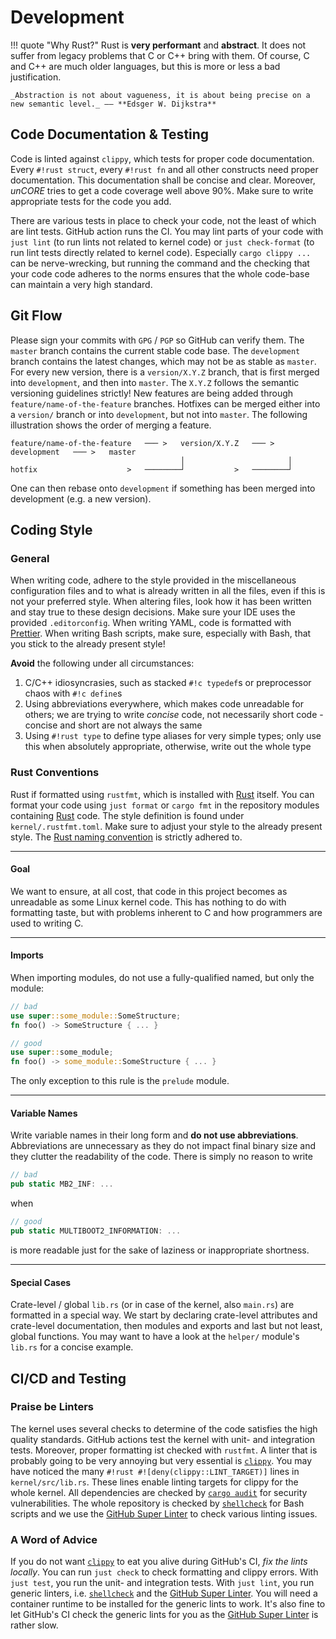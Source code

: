 # Development

!!! quote "Why Rust?"
    Rust is **very performant** and **abstract**. It does not suffer from legacy problems that C or C++ bring with them. Of course, C and C++ are much older languages, but this is more or less a bad justification.

    _Abstraction is not about vagueness, it is about being precise on a new semantic level._ –– **Edsger W. Dijkstra**

## Code Documentation & Testing

Code is linted against `clippy`, which tests for proper code documentation. Every `#!rust struct`, every `#!rust fn` and all other constructs need proper documentation. This documentation shall be concise and clear. Moreover, _unCORE_ tries to get a code coverage well above 90%. Make sure to write appropriate tests for the code you add.

There are various tests in place to check your code, not the least of which are lint tests. GitHub action runs the CI. You may lint parts of your code with `just lint` (to run lints not related to kernel code) or `just check-format` (to run lint tests directly related to kernel code). Especially `cargo clippy ...` can be nerve-wrecking, but running the command and the checking that your code code adheres to the norms ensures that the whole code-base can maintain a very high standard.

## Git Flow

Please sign your commits with `GPG` / `PGP` so GitHub can verify them. The `master` branch contains the current stable code base. The `development` branch contains the latest changes, which may not be as stable as `master`. For every new version, there is a `version/X.Y.Z` branch, that is first merged into `development`, and then into `master`. The `X.Y.Z` follows the semantic versioning guidelines strictly! New features are being added through `feature/name-of-the-feature` branches. Hotfixes can be merged either into a `version/` branch or into `development`, but not into `master`. The following illustration shows the order of merging a feature.

``` TXT
feature/name-of-the-feature   ─── >   version/X.Y.Z   ─── >   development   ─── >   master
                                      │                       │
hotfix                    >   ────────┘           >   ────────┘
```

One can then rebase onto `development` if something has been merged into development (e.g. a new version).

## Coding Style

### General

When writing code, adhere to the style provided in the miscellaneous configuration files and to what is already written in all the files, even if this is not your preferred style. When altering files, look how it has been written and stay true to these design decisions. Make sure your IDE uses the provided `.editorconfig`. When writing YAML, code is formatted with [Prettier]. When writing Bash scripts, make sure, especially with Bash, that you stick to the already present style!

**Avoid** the following under all circumstances:

1. C/C++ idiosyncrasies, such as stacked `#!c typedef`s or preprocessor chaos with `#!c define`s
2. Using abbreviations everywhere, which makes code unreadable for others; we are trying to write _concise_ code, not necessarily short code - concise and short are not always the same
3. Using `#!rust type` to define type aliases for very simple types; only use this when absolutely appropriate, otherwise, write out the whole type

### Rust Conventions

Rust if formatted using `rustfmt`, which is installed with [Rust] itself. You can format your code using `just format` or `cargo fmt` in the repository modules containing [Rust] code. The style definition is found under `kernel/.rustfmt.toml`. Make sure to adjust your style to the already present style. The [Rust naming convention] is strictly adhered to.

---

#### Goal

We want to ensure, at all cost, that code in this project becomes as unreadable as some Linux kernel code. This has nothing to do with formatting taste, but with problems inherent to C and how programmers are used to writing C.

---

#### Imports

When importing modules, do not use a fully-qualified named, but only the module:

``` RUST
// bad
use super::some_module::SomeStructure;
fn foo() -> SomeStructure { ... }

// good
use super::some_module;
fn foo() -> some_module::SomeStructure { ... }
```

The only exception to this rule is the `prelude` module.

---

#### Variable Names

Write variable names in their long form and **do not use abbreviations**. Abbreviations are unnecessary as they do not impact final binary size and they clutter the readability of the code. There is simply no reason to write

``` RUST
// bad
pub static MB2_INF: ...
```

when

``` RUST
// good
pub static MULTIBOOT2_INFORMATION: ...
```

is more readable just for the sake of laziness or inappropriate shortness.

---

#### Special Cases

Crate-level / global `lib.rs` (or in case of the kernel, also `main.rs`) are formatted in a special way. We start by declaring crate-level attributes and crate-level documentation, then modules and exports and last but not least, global functions. You may want to have a look at the `helper/` module's `lib.rs` for a concise example.

## CI/CD and Testing

### Praise be Linters

The kernel uses several checks to determine of the code satisfies the high quality standards. GitHub actions test the kernel with unit- and integration tests. Moreover, proper formatting ist checked with `rustfmt`. A linter that is probably going to be very annoying but very essential is [`clippy`][rust-clippy]. You may have noticed the many `#!rust #![deny(clippy::LINT_TARGET)]` lines in `kernel/src/lib.rs`. These lines enable linting targets for clippy for the whole kernel. All dependencies are checked by [`cargo audit`][cargo-audit] for security vulnerabilities. The whole repository is checked by [`shellcheck`][shellcheck] for Bash scripts and we use the [GitHub Super Linter] to check various linting issues.

### A Word of Advice

If you do not want [`clippy`][rust-clippy] to eat you alive during GitHub's CI, _fix the lints locally_. You can run `just check` to check formatting and clippy errors. With `just test`, you run the unit- and integration tests. With `just lint`, you run generic linters, i.e. [`shellcheck`][shellcheck] and the [GitHub Super Linter]. You will need a container runtime to be installed for the generic lints to work. It's also fine to let GitHub's CI check the generic lints for you as the [GitHub Super Linter] is rather slow.

[//]: # (Links)

[Rust]: https://www.rust-lang.org/
[Prettier]: https://prettier.io/
[Rust naming convention]: https://doc.rust-lang.org/1.0.0/style/style/naming/README.html

[rust-clippy]: https://github.com/rust-lang/rust-clippy
[cargo-audit]: https://github.com/rustsec/rustsec
[shellcheck]: https://github.com/koalaman/shellcheck
[GitHub Super Linter]: https://github.com/github/super-linter
